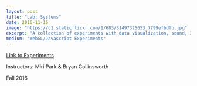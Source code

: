 ```yaml
---
layout: post
title: "Lab: Systems"
date: 2016-11-16
image: "https://c1.staticflickr.com/1/683/31497325653_7799efbdfb.jpg"
excerpt: "A collection of experiments with data visualization, sound, 3D environments using WebGL and three.js"
medium: "WebGL/Javascript Experiments"
---
```


[Link to Experiments](http://mbrav.github.io/Lab-FA16/)

Instructors: Miri Park & Bryan Collinsworth

Fall 2016
